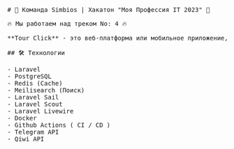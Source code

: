 <pre>
# 🚀 Команда Simbios | Хакатон "Моя Профессия IT 2023" 🎯

🔥 Мы работаем над треком No: 4 🔥

**Tour Click** - это веб-платформа или мобильное приложение, предназначенное для автоматизации работы тур баз, курортов и отдыхающих комплексов. Ниже представлено описание работы прототипа, функциональных возможностей и ожидаемых результатов.

## 🛠 Технологии

- Laravel
- PostgreSQL
- Redis (Cache)
- Meilisearch (Поиск)
- Laravel Sail
- Laravel Scout
- Laravel Livewire
- Docker
- Github Actions ( CI / CD )
- Telegram API
- Qiwi API
</pre>
